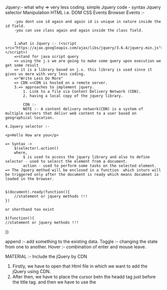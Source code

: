 Jquery:-
    what
    why => very less coding.
    simple Jquery code - syntax
    Jquery selector
    Manipulation
        HTML i.e. DOM
        CSS
        Events
        Browser Events :-

        -you dont use id again and again id is unique in nature inside the id field.
        -you can use class again and again inside the class field. 


        1.what is Jquery :- (<script src="https://ajax.googleapis.com/ajax/libs/jquery/3.6.4/jquery.min.js"></script>)
        =>stand for java script query
        => using the j.s we are going to make some query upon execution we get some result
        => it is a library based on j.s. this library is used since it gives us more with very less coding.
        =>"Write Less Do More"
        => CDN =>CDN is hosted on a remote server.
        3.=> approaches to implement jquery.
            1. Link to a file via Content Delivery Network (CDN).
            2. having a local copy of the jquery library.

            CDN :- 
            NOTE :- A content delivery network(CDN) is a system of multiple servers that delivr web content to a user based on geographical location.

    4.Jquery selector :-

    <p>Hello How are you</p>

    => Syntax ->
        $(selector).action()
        where,
            $ is used to access the jquery library and also to define selector - used to selecct the element from a document.
            action - used to perform some tasks on the selected element.
    => The Jquery method will be enclosed in a function  which inturn will be triggered only after the document is ready which means documnet is loaded in the browser.


    $(document).ready(function(){
        //statement or jquery methods !!!
    })

    or shorthand too exixt
    
    $(function(){
    //statement or jquery methods !!!
})

append :- add something to the existing data.
Toggle :- changing the state from one to another.
Hover :- combination of enter and mouse leave.

MATERIAL :- Include the jQuery by CDN 
1. Firstly, we have to open that Html file in which we want to add the jQuery using CDN.
2. After then, we have to place the cursor betn the headd tag just before the title tag. and then we have to use the <script> tag, which specify the src attribute for adding.
and then, you have to type the following path in the src attribute.
https://ajax.googleapis.com/ajax/libs/jquery/3.6.4/jquery.min.js
3. and, at, last save the Html file and the jQuery file is successfully added into our html page
Notes:-Your J.S file(script.js) must be includes below the jQuery library in the document or it will not work.

jQuery Selector :-
selector are how we tell jQuery which element we want to work on. most jQuery selector are the same as what you're fimiliar with in css, with a few jQuery-specific additinal.
To access a selector, use the jQuery symbol $, followed by parentheses().
$("selector")

Below is a brief overview of some of the most commanly used selector.

1.=> $("*") = Wildcard : selects every element on the page.
2.=> $(this) = Current: selects the current element being operated on within a function.
3.=> $("p") = Tag: select every instance of the <p> tag.
4.=> $(.example) = class: selects every element that has the example class applied to it.
5.=> $(#example) = id: select a single instance of the unique example id.
6.=> $("[type='text']") = Attribue: selects any element with text applied to the type attribute.
7.=> $("p:first-of-type") = pseudo element: selects the first <p>.

HTML/DOM Manipulation :-

Method	 Description
append()   =Inserts content to the end of element(s) which is specified by a selector.
before()    =Inserts content (new or existing DOM elements) before an element(s) which is specified by a selector.
after()     =Inserts content (new or existing DOM elements) after an element(s) which is specified by a selector.
prepend()    = Insert content at the beginning of an element(s) specified by a selector.
remove()     = Removes element(s) from DOM which is specified by selector.
replaceAll() = Replace target element(s) with specified element.
wrap()       = Wrap an HTML structure around each element which is specified by selector.

CSS Manipulation :-The jQuery library includes various methods to manipulate style properties and CSS class of DOM element(s).

jQuery Methods	 Description
css()	= Get or set style properties to the specified element(s).
addClass() = Add one or more class to the specified element(s).
hasClass()	= Determine whether any of the specified elements are assigned the given CSS class.
removeClass() =	Remove a single class, multiple classes, or all classes from the specified element(s).
toggleClass() = Toggles between adding/removing classes to the specified elements

HTML events methods :-
Category	jQuery Method	DOM Event
Form events	 blur	        onblur
             change	        onchange
             focus	        onfocus
             focusin	    onfocusin
             select	        onselect
             submit	        onsubmit
Keyboard events:keydown	    onkeydown
                keypress	onkeypress
                keyup	    onkeyup
                focusout	
Mouse events:	click	onclick
                dblclick	ondblclick
                focusout	
                hover	
                mouseenter	onmouseenter
                mouseleave	onmouseleave
                mousemove	onmousemove
                mouseout	onmouseout
                mouseover	onmouseover
                mouseup	    onmouseup
                Toggle	
Browser events: Resize	onresize
                Scroll	onscroll
Document loading: Ready	

Interview Questions :-
 Q1.what are the effects method used in jQuery.
 => show() - it displays or shows the selected elements.
 => hide() -it hides the matched or selected elements.
 => toggle() - it shows or hides the matches elements.
 => fadeln() -it fades in the selected elements.
 => fadeOut() -it fades out the selected elements.

 Q2.What is the use of delay() method in JQuery?
 => The jQuery delay() method is used to delay the execution of function in the queue.
 => it is the best  method to make a delay between the queued jQuery effects.
=> The jQUery delay () method sets a timer to delay the execution of the next item in the queue.
$(selector).delay (speed, queueName)

speed: it is a optional parameter.it specify the speed of the delay.its posibble values are slow, fast and milliseconds.
queueName: it is also an optional parameter. it specifies the name of the queue. its default values is "fx" the standard queue effect. 
